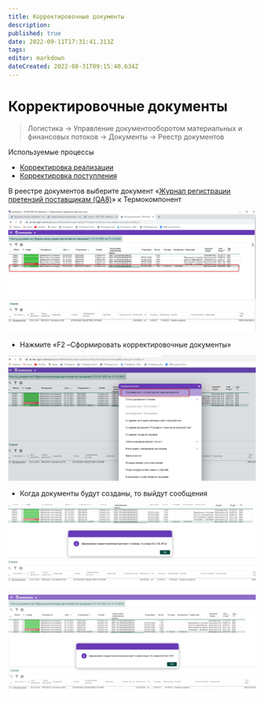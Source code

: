 ```yaml
---
title: Корректировочные документы
description: 
published: true
date: 2022-09-11T17:31:41.313Z
tags: 
editor: markdown
dateCreated: 2022-08-31T09:15:40.634Z
---
```


# Корректировочные документы


>Логистика → Управление документооборотом материальных и финансовых потоков → Документы → Реестр документов

Используемые процессы

* [Корректировка реализации](../../../../realizaciya/korrektirovka-realizacii.md)
* [Корректировка поступления](../../../../postuplenie-tovarov-i-uslug/formirovanie-prikhoda-po-grafiku-postavki/korrektirovka-postupleniya.md)

В реестре документов выберите документ «[Журнал регистрации претензий поставщикам (QA8)](../../../../../upravlenie-kachestvom/pretenzii/pretenziya-postavshiku/)» к Термокомпонент

![](<../../../../../assets/0 (43)1.png>)

* Нажмите «F2 –Сформировать корректировочные документы»

![](../../../../../assets/1c1.png)

* Когда документы будут созданы, то выйдут сообщения

![](<../../../../../assets/2 (15)1.png>)

![](<../../../../../assets/3 (1)1.png>)
